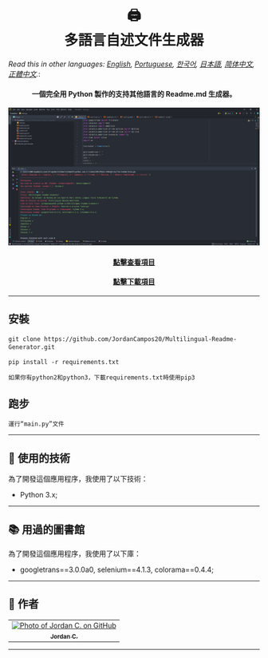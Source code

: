 <h1 align="center">
  🖨<br>多語言自述文件生成器
</h1>

*Read this in other languages: [English](readme.md), [Portuguese](readme.pt.md), [한국어](readme.ko.md), [日本語](readme.ja.md), [简体中文](readme.zh-cn.md), [正體中文](readme.zh-tw.md).*: 

<h4 align="center">
  一個完全用 Python 製作的支持其他語言的 Readme.md 生成器。
</h4>

<p align="center"><img src="Images/preview.png" alt="項目預覽"></p>

<h4 align="center"><a href="https://jordancampos20.github.io/Multilingual-Readme-Generator/">點擊查看項目</a></h4>
<h4 align="center"><a href="https://github.com/JordanCampos20/Multilingual-Readme-Generator/archive/refs/heads/main.zip">點擊下載項目</a></h4>

---

## 安裝
```
git clone https://github.com/JordanCampos20/Multilingual-Readme-Generator.git
```
```
pip install -r requirements.txt
```

```
如果你有python2和python3，下載requirements.txt時使用pip3
```

## 跑步

```
運行“main.py”文件
```

---

## 💼 使用的技術
為了開發這個應用程序，我使用了以下技術：

- Python 3.x;

---

## 📚 用過的圖書館
為了開發這個應用程序，我使用了以下庫：

- googletrans==3.0.0a0, selenium==4.1.3, colorama==0.4.4;

---

## 🦄 作者<br>
<table>
  <tr>
    <td align="center">
      <a href="https://github.com/JordanCampos20">
        <img src="https://avatars.githubusercontent.com/u/85715358?v=4" width="100px;" alt="Photo of Jordan C. on GitHub"/><br>
        <sub>
          <b>Jordan C.</b>
        </sub>
      </a>
    </td>
  </tr>
</table>

---
